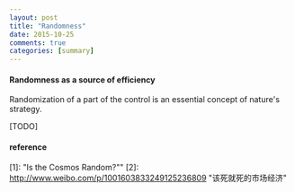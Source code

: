 ```yaml
---
layout: post
title: "Randomness"
date: 2015-10-25
comments: true
categories: [summary]
---
```

#### Randomness as a source of efficiency
Randomization of a part of the control is an essential concept of nature's strategy.

[TODO]

#### reference
[1]: "Is the Cosmos Random?""
[2]: http://www.weibo.com/p/1001603833249125236809 "该死就死的市场经济"